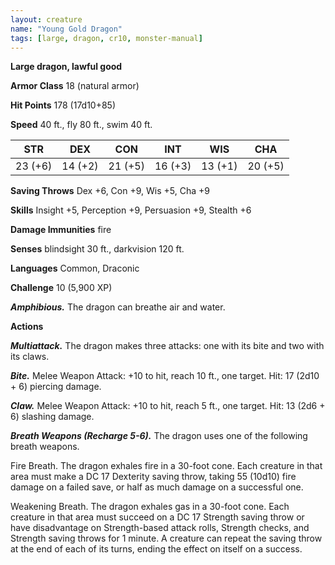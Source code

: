 ```yaml
---
layout: creature
name: "Young Gold Dragon"
tags: [large, dragon, cr10, monster-manual]
---
```


**Large dragon, lawful good**

**Armor Class** 18 (natural armor)

**Hit Points** 178 (17d10+85)

**Speed** 40 ft., fly 80 ft., swim 40 ft.

|   STR   |   DEX   |   CON   |   INT   |   WIS   |   CHA   |
|:-----:|:-----:|:-----:|:-----:|:-----:|:-----:|
| 23 (+6) | 14 (+2) | 21 (+5) | 16 (+3) | 13 (+1) | 20 (+5) |

**Saving Throws** Dex +6, Con +9, Wis +5, Cha +9

**Skills** Insight +5, Perception +9, Persuasion +9, Stealth +6

**Damage Immunities** fire

**Senses** blindsight 30 ft., darkvision 120 ft.

**Languages** Common, Draconic

**Challenge** 10 (5,900 XP)

***Amphibious.*** The dragon can breathe air and water.

**Actions**

***Multiattack.*** The dragon makes three attacks: one with its bite and two with its claws.

***Bite.*** Melee Weapon Attack: +10 to hit, reach 10 ft., one target. Hit: 17 (2d10 + 6) piercing damage.

***Claw.*** Melee Weapon Attack: +10 to hit, reach 5 ft., one target. Hit: 13 (2d6 + 6) slashing damage.

***Breath Weapons (Recharge 5-6).*** The dragon uses one of the following breath weapons.

Fire Breath. The dragon exhales fire in a 30-foot cone. Each creature in that area must make a DC 17 Dexterity saving throw, taking 55 (10d10) fire damage on a failed save, or half as much damage on a successful one.

Weakening Breath. The dragon exhales gas in a 30-foot cone. Each creature in that area must succeed on a DC 17 Strength saving throw or have disadvantage on Strength-based attack rolls, Strength checks, and Strength saving throws for 1 minute. A creature can repeat the saving throw at the end of each of its turns, ending the effect on itself on a success.

